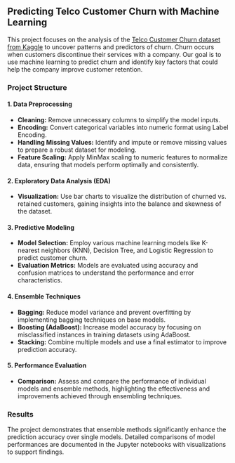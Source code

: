 
## Predicting Telco Customer Churn with Machine Learning 

This project focuses on the analysis of the [Telco Customer Churn dataset from Kaggle](https://www.kaggle.com/datasets/blastchar/telco-customer-churn/data) to uncover patterns and predictors of churn. Churn occurs when customers discontinue their services with a company. Our goal is to use machine learning to predict churn and identify key factors that could help the company improve customer retention.

### Project Structure

#### 1. Data Preprocessing
- **Cleaning:** Remove unnecessary columns to simplify the model inputs.
- **Encoding:** Convert categorical variables into numeric format using Label Encoding.
- **Handling Missing Values:** Identify and impute or remove missing values to prepare a robust dataset for modeling.
- **Feature Scaling:** Apply MinMax scaling to numeric features to normalize data, ensuring that models perform optimally and consistently.

#### 2. Exploratory Data Analysis (EDA)
- **Visualization:** Use bar charts to visualize the distribution of churned vs. retained customers, gaining insights into the balance and skewness of the dataset.

#### 3. Predictive Modeling
- **Model Selection:** Employ various machine learning models like K-nearest neighbors (KNN), Decision Tree, and Logistic Regression to predict customer churn.
- **Evaluation Metrics:** Models are evaluated using accuracy and confusion matrices to understand the performance and error characteristics.

#### 4. Ensemble Techniques
- **Bagging:** Reduce model variance and prevent overfitting by implementing bagging techniques on base models.
- **Boosting (AdaBoost):** Increase model accuracy by focusing on misclassified instances in training datasets using AdaBoost.
- **Stacking:** Combine multiple models and use a final estimator to improve prediction accuracy.

#### 5. Performance Evaluation
- **Comparison:** Assess and compare the performance of individual models and ensemble methods, highlighting the effectiveness and improvements achieved through ensembling techniques.

### Results

The project demonstrates that ensemble methods significantly enhance the prediction accuracy over single models. Detailed comparisons of model performances are documented in the Jupyter notebooks with visualizations to support findings.
